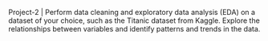 Project-2 |
Perform data cleaning and exploratory data analysis (EDA) on a dataset of your choice, such as the Titanic dataset from Kaggle. Explore the relationships between variables and identify patterns and trends in the data.
